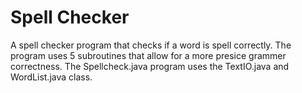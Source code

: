 # Spell Checker

 A spell checker program that checks if a word is spell correctly. The program uses 5 subroutines that allow for a more presice grammer correctness. The Spellcheck.java program uses the TextIO.java and WordList.java class.

 
